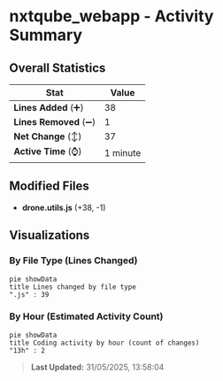 # nxtqube_webapp - Activity Summary 

## Overall Statistics

| Stat                   | Value                                                             |
| ---------------------- | ----------------------------------------------------------------- |
| **Lines Added** (➕)   | 38                                          |
| **Lines Removed** (➖) | 1                                        |
| **Net Change** (↕)    | 37                |
| **Active Time** (⌚)   | 1 minute |


## Modified Files
- **drone.utils.js** (+38, -1)

## Visualizations

### By File Type (Lines Changed)

```mermaid
pie showData
title Lines changed by file type
".js" : 39
```

### By Hour (Estimated Activity Count)

```mermaid
pie showData
title Coding activity by hour (count of changes)
"13h" : 2
```


> **Last Updated:** 31/05/2025, 13:58:04